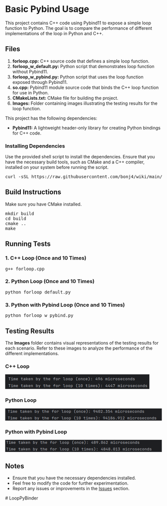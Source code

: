 <!DOCTYPE html>
<html lang="en">
<head>
    <meta charset="UTF-8">
    <meta name="viewport" content="width=device-width, initial-scale=1.0">
    <title>Your Project Readme</title>
</head>
<body>

<h1>Basic Pybind Usage</h1>

<p>This project contains C++ code using Pybind11 to expose a simple loop function to Python. The goal is to compare the performance of different implementations of the loop in Python and C++.</p>

<h2>Files</h2>

<ol>
    <li><strong>forloop.cpp:</strong> C++ source code that defines a simple loop function.</li>
    <li><strong>forloop_w_default.py:</strong> Python script that demonstrates loop function without Pybind11.</li>
    <li><strong>forloop_w_pybind.py:</strong> Python script that uses the loop function exposed through Pybind11.</li>
    <li><strong>so.cpp:</strong> Pybind11 module source code that binds the C++ loop function for use in Python.</li>
    <li><strong>CMakeLists.txt:</strong> CMake file for building the project.</li>
    <li><strong>Images:</strong> Folder containing images illustrating the testing results for the loop function.</li>
</ol>

<p>This project has the following dependencies:</p>

<ul>
    <li><strong>Pybind11:</strong> A lightweight header-only library for creating Python bindings for C++ code.</li>
</ul>

<h3>Installing Dependencies</h3>

<p>Use the provided shell script to install the dependencies. Ensure that you have the necessary build tools, such as CMake and a C++ compiler, installed on your system before running the script.</p>

<pre>
curl -sSL https://raw.githubusercontent.com/bonj4/wiki/main/pybind11_installation.sh | bash
</pre>
<h2>Build Instructions</h2>

<p>Make sure you have CMake installed.</p>

<pre>
mkdir build
cd build
cmake ..
make
</pre>

<h2>Running Tests</h2>

<h3>1. C++ Loop (Once and 10 Times)</h3>

<pre>
g++ forloop.cpp
</pre>

<h3>2. Python Loop (Once and 10 Times)</h3>

<pre>
python forloop_default.py
</pre>

<h3>3. Python with Pybind Loop (Once and 10 Times)</h3>

<pre>
python forloop_w_pybind.py
</pre>

<h2>Testing Results</h2>

<p>The <strong>Images</strong> folder contains visual representations of the testing results for each scenario. Refer to these images to analyze the performance of the different implementations.</p>

<h3>C++ Loop</h3>
<img src="images/cpp.png" alt="C++ Loop Result">

<!-- Replace "python_image1.png", "python_image2.png", etc. with your actual image file names -->
<h3>Python Loop</h3>
<img src="images/python.png" alt="Python Loop Result">

<!-- Replace "pybind_image1.png", "pybind_image2.png", etc. with your actual image file names -->
<h3>Python with Pybind Loop</h3>
<img src="images/w_pybind.png" alt="Pybind Loop Result">

<h2>Notes</h2>

<ul>
    <li>Ensure that you have the necessary dependencies installed.</li>
    <li>Feel free to modify the code for further experimentation.</li>
    <li>Report any issues or improvements in the <a href="https://github.com/yourusername/yourproject/issues">Issues</a> section.</li>
</ul>

</body>
</html>
# LoopPyBinder
